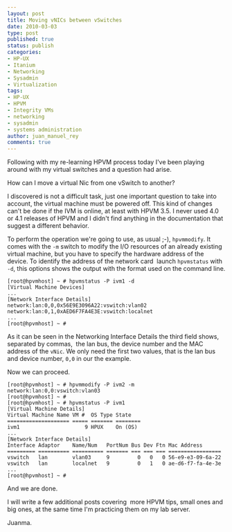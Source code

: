 ```yaml
---
layout: post
title: Moving vNICs between vSwitches
date: 2010-03-03
type: post
published: true
status: publish
categories:
- HP-UX
- Itanium
- Networking
- Sysadmin
- Virtualization
tags:
- HP-UX
- HPVM
- Integrity VMs
- networking
- sysadmin
- systems administration
author: juan_manuel_rey
comments: true
---
```


Following with my re-learning HPVM process today I've been playing around with my virtual switches and a question had arise.

How can I move a virtual Nic from one vSwitch to another?

I discovered is not a difficult task, just one important question to take into account, the virtual machine must be powered off. This kind of changes can't be done if the IVM is online, at least with HPVM 3.5. I never used 4.0 or 4.1 releases of HPVM and I didn't find anything in the documentation that suggest a different behavior.

To perform the operation we're going to use, as usual ;-), `hpvmmodify`. It comes with the `-m` switch to modify the I/O resources of an already existing virtual machine, but you have to specify the hardware address of the device. To identify the address of the network card  launch `hpvmstatus` with  `-d`, this options shows the output with the format used on the command line.

```
[root@hpvmhost] ~ # hpvmstatus -P ivm1 -d
[Virtual Machine Devices]
...
[Network Interface Details]
network:lan:0,0,0x56E9E3096A22:vswitch:vlan02
network:lan:0,1,0xAED6F7FA4E3E:vswitch:localnet
...
[root@hpvmhost] ~ #
```

As it can be seen in the Networking Interface Details the third field shows, separated by commas,  the lan bus, the device number and the MAC address of the `vNic`. We only need the first two values, that is the lan bus and device number, `0,0` in our the example.

Now we can proceed.

```
[root@hpvmhost] ~ # hpvmmodify -P ivm2 -m network:lan:0,0:vswitch:vlan03   
[root@hpvmhost] ~ #
[root@hpvmhost] ~ # hpvmstatus -P ivm1
[Virtual Machine Details]
Virtual Machine Name VM #  OS Type State
==================== ===== ======= ========
ivm1                     9 HPUX    On (OS)   
...
[Network Interface Details]
Interface Adaptor    Name/Num   PortNum Bus Dev Ftn Mac Address
========= ========== ========== ======= === === === =================
vswitch   lan        vlan03     9         0   0   0 56-e9-e3-09-6a-22
vswitch   lan        localnet   9         0   1   0 ae-d6-f7-fa-4e-3e
...
[root@hpvmhost] ~ #
```

And we are done.

I will write a few additional posts covering  more HPVM tips, small ones and big ones, at the same time I'm practicing them on my lab server.

Juanma.
